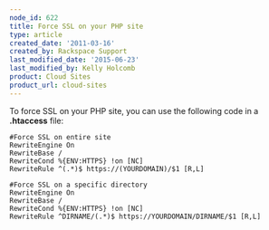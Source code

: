 ```yaml
---
node_id: 622
title: Force SSL on your PHP site
type: article
created_date: '2011-03-16'
created_by: Rackspace Support
last_modified_date: '2015-06-23'
last_modified_by: Kelly Holcomb
product: Cloud Sites
product_url: cloud-sites
---
```


To force SSL on your PHP site, you can use the following code in a
**.htaccess** file:

    #Force SSL on entire site
    RewriteEngine On
    RewriteBase /
    RewriteCond %{ENV:HTTPS} !on [NC]
    RewriteRule ^(.*)$ https://(YOURDOMAIN)/$1 [R,L]

    #Force SSL on a specific directory
    RewriteEngine On
    RewriteBase /
    RewriteCond %{ENV:HTTPS} !on [NC]
    RewriteRule ^DIRNAME/(.*)$ https://YOURDOMAIN/DIRNAME/$1 [R,L]

